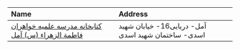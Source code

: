 | Name                                                                                                                                         | Address                                            |
|:---------------------------------------------------------------------------------------------------------------------------------------------|:---------------------------------------------------|
| [کتابخانه مدرسه علمیه خواهران فاطمة الزهراء (س) آمل](https://lib.ir/fa/library/695/کتابخانه-مدرسه-علمیه-خواهران-فاطمة-الزهراء-س-آمل/search/) | آمل- دریایی16- خیابان شهید اسدی- ساختمان شهید اسدی |